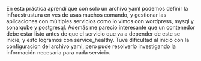 En esta práctica aprendí que con solo un archivo yaml podemos definir la infraestrustura en ves de usas muchos comando, y gestionar las aplicaciones con múltiples servicios como lo vimos con wordpress, mysql y sonarqube y postgresql.
Además me parecio interesante que un contenedor debe estar listo antes de que el servicio que va a depender de este se inicie, y esto logramos con service_healthy.
Tuve dificultad al inicio con la configuracion del archivo yaml, pero pude resolverlo investigando la información necesaria para cada servicio.
